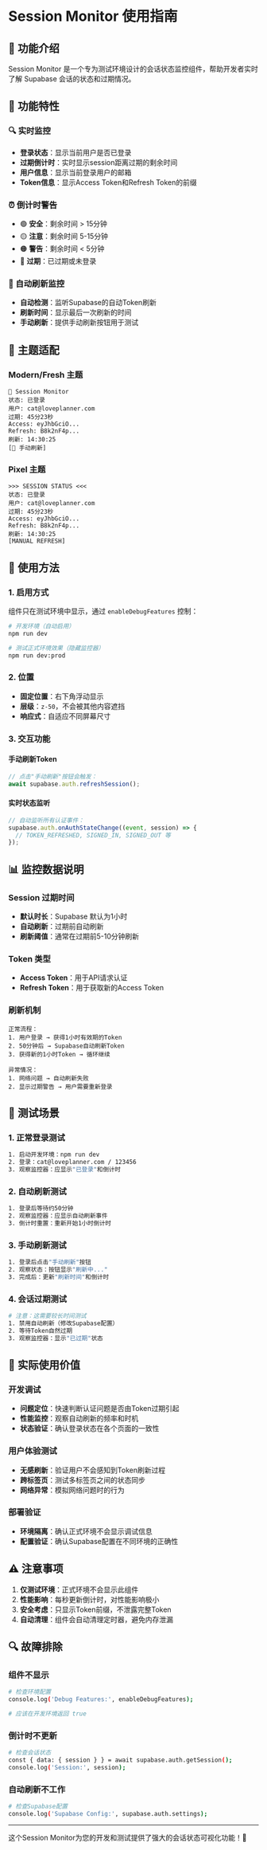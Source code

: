 # Session Monitor 使用指南

## 🎯 功能介绍

Session Monitor 是一个专为测试环境设计的会话状态监控组件，帮助开发者实时了解 Supabase 会话的状态和过期情况。

## 📱 功能特性

### 🔍 实时监控
- **登录状态**：显示当前用户是否已登录
- **过期倒计时**：实时显示session距离过期的剩余时间
- **用户信息**：显示当前登录用户的邮箱
- **Token信息**：显示Access Token和Refresh Token的前缀

### ⏰ 倒计时警告
- 🟢 **安全**：剩余时间 > 15分钟
- 🟡 **注意**：剩余时间 5-15分钟
- 🟠 **警告**：剩余时间 < 5分钟
- 🔴 **过期**：已过期或未登录

### 🔄 自动刷新监控
- **自动检测**：监听Supabase的自动Token刷新
- **刷新时间**：显示最后一次刷新的时间
- **手动刷新**：提供手动刷新按钮用于测试

## 🎨 主题适配

### Modern/Fresh 主题
```
🔐 Session Monitor
状态: 已登录
用户: cat@loveplanner.com
过期: 45分23秒
Access: eyJhbGciO...
Refresh: B8k2nF4p...
刷新: 14:30:25
[🔄 手动刷新]
```

### Pixel 主题
```
>>> SESSION STATUS <<<
状态: 已登录
用户: cat@loveplanner.com  
过期: 45分23秒
Access: eyJhbGciO...
Refresh: B8k2nF4p...
刷新: 14:30:25
[MANUAL REFRESH]
```

## 🔧 使用方法

### 1. 启用方式
组件只在测试环境中显示，通过 `enableDebugFeatures` 控制：

```bash
# 开发环境（自动启用）
npm run dev

# 测试正式环境效果（隐藏监控器）
npm run dev:prod
```

### 2. 位置
- **固定位置**：右下角浮动显示
- **层级**：`z-50`，不会被其他内容遮挡
- **响应式**：自适应不同屏幕尺寸

### 3. 交互功能

#### 手动刷新Token
```javascript
// 点击"手动刷新"按钮会触发：
await supabase.auth.refreshSession();
```

#### 实时状态监听
```javascript
// 自动监听所有认证事件：
supabase.auth.onAuthStateChange((event, session) => {
  // TOKEN_REFRESHED, SIGNED_IN, SIGNED_OUT 等
});
```

## 📊 监控数据说明

### Session 过期时间
- **默认时长**：Supabase 默认为1小时
- **自动刷新**：过期前自动刷新
- **刷新阈值**：通常在过期前5-10分钟刷新

### Token 类型
- **Access Token**：用于API请求认证
- **Refresh Token**：用于获取新的Access Token

### 刷新机制
```
正常流程：
1. 用户登录 → 获得1小时有效期的Token
2. 50分钟后 → Supabase自动刷新Token
3. 获得新的1小时Token → 循环继续

异常情况：
1. 网络问题 → 自动刷新失败
2. 显示过期警告 → 用户需要重新登录
```

## 🧪 测试场景

### 1. 正常登录测试
```bash
1. 启动开发环境：npm run dev
2. 登录：cat@loveplanner.com / 123456
3. 观察监控器：应显示"已登录"和倒计时
```

### 2. 自动刷新测试
```bash
1. 登录后等待约50分钟
2. 观察监控器：应显示自动刷新事件
3. 倒计时重置：重新开始1小时倒计时
```

### 3. 手动刷新测试
```bash
1. 登录后点击"手动刷新"按钮
2. 观察状态：按钮显示"刷新中..."
3. 完成后：更新"刷新时间"和倒计时
```

### 4. 会话过期测试
```bash
# 注意：这需要较长时间测试
1. 禁用自动刷新（修改Supabase配置）
2. 等待Token自然过期
3. 观察监控器：显示"已过期"状态
```

## 🚀 实际使用价值

### 开发调试
- **问题定位**：快速判断认证问题是否由Token过期引起
- **性能监控**：观察自动刷新的频率和时机
- **状态验证**：确认登录状态在各个页面的一致性

### 用户体验测试
- **无感刷新**：验证用户不会感知到Token刷新过程
- **跨标签页**：测试多标签页之间的状态同步
- **网络异常**：模拟网络问题时的行为

### 部署验证
- **环境隔离**：确认正式环境不会显示调试信息
- **配置验证**：确认Supabase配置在不同环境的正确性

## ⚠️ 注意事项

1. **仅测试环境**：正式环境不会显示此组件
2. **性能影响**：每秒更新倒计时，对性能影响极小
3. **安全考虑**：只显示Token前缀，不泄露完整Token
4. **自动清理**：组件会自动清理定时器，避免内存泄漏

## 🔍 故障排除

### 组件不显示
```bash
# 检查环境配置
console.log('Debug Features:', enableDebugFeatures);

# 应该在开发环境返回 true
```

### 倒计时不更新
```bash
# 检查会话状态
const { data: { session } } = await supabase.auth.getSession();
console.log('Session:', session);
```

### 自动刷新不工作
```bash
# 检查Supabase配置
console.log('Supabase Config:', supabase.auth.settings);
```

---

这个Session Monitor为您的开发和测试提供了强大的会话状态可视化功能！🎉
